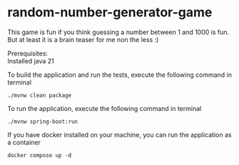 # random-number-generator-game
This game is fun if you think guessing a number between 1 and 1000 is fun. But at least it is a brain teaser for me non the less :)

Prerequisites:
<br/>
Installed java 21

To build the application and run the tests, execute the following command in terminal
```
./mvnw clean package
```

To run the application, execute the following command in terminal
```
./mvnw spring-boot:run
```

If you have docker installed on your machine, you can run the application as a container
```
docker compose up -d
```